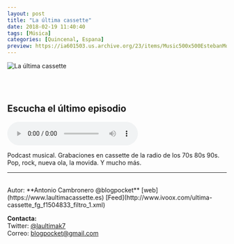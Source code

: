 ```yaml
---
layout: post
title: "La última cassette"
date: 2018-02-19 11:40:40
tags: [Música]
categories: [Quincenal, Espana]
preview: https://ia601503.us.archive.org/23/items/Music500x500EstebanMontoya/300la-ultma-cassette-portada-ivoox-AntonioCambronero.png
---
```


![La última cassette](https://ia601503.us.archive.org/23/items/Music500x500EstebanMontoya/500la-ultma-cassette-portada-ivoox-AntonioCambronero.png)

<br/>
<br/>

## Escucha el último episodio

<!--reproductor-feed=http://www.ivoox.com/ultima-cassette_fg_f1504833_filtro_1.xml-->
<!--reproductor-start-->
<audio id="audio" preload="auto" controls="" src="http://www.ivoox.com/2-jesus-hermida-beatles-a_mf_24200604_feed_1.mp3"></audio>
<!--reproductor-end-->

Podcast musical. Grabaciones en cassette de la radio de los 70s 80s 90s. Pop, rock, nueva ola, la movida. Y mucho más.  

_ _ _
<br>
Autor: **Antonio Cambronero @blogpocket**  
[web](https://www.laultimacassette.es)  
[Feed](http://www.ivoox.com/ultima-cassette_fg_f1504833_filtro_1.xml)  


**Contacta:**  
Twitter: [@laultimak7](https://twitter.com/laultimak7)  
Correo: [blogpocket@gmail.com](mailto:blogpocket@gmail.com)  

